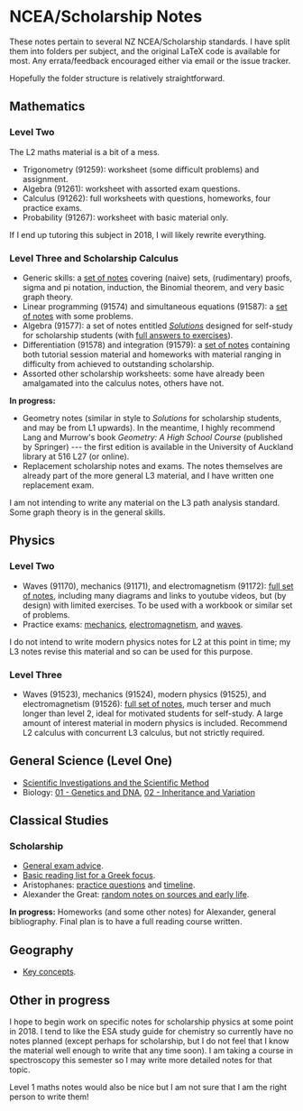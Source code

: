 # NCEA/Scholarship Notes
These notes pertain to several NZ NCEA/Scholarship standards. I have split them into folders per subject, and the original
LaTeX code is available for most. Any errata/feedback encouraged either via email or the issue tracker.

Hopefully the folder structure is relatively straightforward.

## Mathematics
### Level Two
The L2 maths material is a bit of a mess.
 * Trigonometry (91259): worksheet (some difficult problems) and assignment.
 * Algebra (91261): worksheet with assorted exam questions.
 * Calculus (91262): full worksheets with questions, homeworks, four practice exams.
 * Probability (91267): worksheet with basic material only.

If I end up tutoring this subject in 2018, I will likely rewrite everything.

### Level Three and Scholarship Calculus
 * Generic skills: a [set of notes](L3%20Maths%20Generic/generic.pdf) covering (naive) sets, (rudimentary) proofs, sigma and pi notation, induction,
   the Binomial theorem, and very basic graph theory.
 * Linear programming (91574) and simultaneous equations (91587): a [set of notes](L3%20Linear%20Systems/lineqs.pdf) with some problems.
 * Algebra (91577): a set of notes entitled [_Solutions_](L3%20Algebra/solutions.pdf) designed for self-study for scholarship students
   (with [full answers to exercises](L3%20Algebra/solutions2.pdf)).
 * Differentiation (91578) and integration (91579): a [set of notes](L3%20Calculus/bookform.pdf) containing both tutorial session material
   and homeworks with material ranging
   in difficulty from achieved to outstanding scholarship.
 * Assorted other scholarship worksheets: some have already been amalgamated into the calculus notes, others have not.

**In progress:**
 * Geometry notes (similar in style to _Solutions_ for scholarship students, and may be from L1 upwards). In the meantime, I highly recommend
   Lang and Murrow's book _Geometry: A High School Course_ (published by Springer) --- the first edition is available in the University of
   Auckland library at 516 L27 (or online).
 * Replacement scholarship notes and exams. The notes themselves are already part of the more general L3 material, and I have written one
   replacement exam.

I am not intending to write any material on the L3 path analysis standard. Some graph theory is in the general skills.

## Physics
### Level Two
 * Waves (91170), mechanics (91171), and electromagnetism (91172): [full set of notes](L2%20Physics/externals.pdf), including many diagrams and links to youtube videos,
   but (by design) with limited exercises. To be used with a workbook or similar set of problems.
 * Practice exams: [mechanics](L2%20Physics/Exams/mech.pdf), [electromagnetism](L2%20Physics/Exams/edyn.pdf), and [waves](L2%20Physics/Exams/waves.pdf).

I do not intend to write modern physics notes for L2 at this point in time; my L3 notes revise this material and so can be used for this purpose.

### Level Three
 * Waves (91523), mechanics (91524), modern physics (91525), and electromagnetism (91526): [full set of notes](L3%20Physics/externals.pdf), much terser and much
   longer than level 2, ideal for motivated students for self-study. A large amount of interest material in modern physics is included. Recommend L2 calculus
   with concurrent L3 calculus, but not strictly required.

## General Science (Level One)
 * [Scientific Investigations and the Scientific Method](L1%20Science/Scientific%20Investigations.pdf)
 * Biology: [01 - Genetics and DNA](L1%20Science/Biology/level_1_bio_genes.pdf), [02 - Inheritance and Variation](L1%20Science/Biology/level_1_bio_inheritance.pdf)

## Classical Studies
### Scholarship
 * [General exam advice](Scholarship%20Classics/examadvice.pdf).
 * [Basic reading list for a Greek focus](Scholarship%20Classics/reading%20lists.odt).
 * Aristophanes: [practice questions](Scholarship%20Classics/Aristophanes/aristophanes%20questions.odt) and [timeline](Scholarship%20Classics/Aristophanes/aristophanes%20timeline.odt).
 * Alexander the Great: [random notes on sources and early life](Scholarship%20Classics/Alexander%20the%20Great/sources%20and%20early%20life.odt).

**In progress:** Homeworks (and some other notes) for Alexander, general bibliography. Final plan is to have a full reading course written.

## Geography
 * [Key concepts](Geography/Key%20Concepts.odt).

## Other in progress
I hope to begin work on specific notes for scholarship physics at some point in 2018. I tend to like the ESA study guide for chemistry so currently
have no notes planned (except perhaps for scholarship, but I do not feel that I know the material well enough to write that any time soon). I am taking
a course in spectroscopy this semester so I may write more detailed notes for that topic.

Level 1 maths notes would also be nice but I am not sure that I am the right person to write them!
